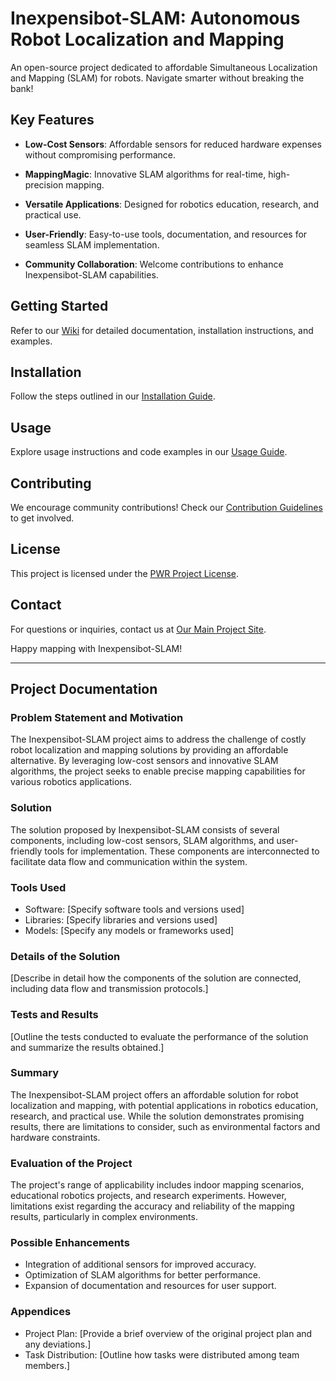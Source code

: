 # Inexpensibot-SLAM: Autonomous Robot Localization and Mapping

An open-source project dedicated to affordable Simultaneous Localization and Mapping (SLAM) for robots. Navigate smarter without breaking the bank!

## Key Features

- **Low-Cost Sensors**: Affordable sensors for reduced hardware expenses without compromising performance.
  
- **MappingMagic**: Innovative SLAM algorithms for real-time, high-precision mapping.

- **Versatile Applications**: Designed for robotics education, research, and practical use.

- **User-Friendly**: Easy-to-use tools, documentation, and resources for seamless SLAM implementation.

- **Community Collaboration**: Welcome contributions to enhance Inexpensibot-SLAM capabilities.

## Getting Started

Refer to our [Wiki](https://kcir-roberto.github.io/mechminds/about-us.html) for detailed documentation, installation instructions, and examples.

## Installation

Follow the steps outlined in our [Installation Guide](https://github.com/IsreLite/Inexpensibot-SLAM/wiki/Installation).

## Usage

Explore usage instructions and code examples in our [Usage Guide](https://github.com/IsreLite/Inexpensibot-SLAM/wiki/Usage).

## Contributing

We encourage community contributions! Check our [Contribution Guidelines](CONTRIBUTING.md) to get involved.

## License

This project is licensed under the [PWR Project License](LICENSE).

## Contact

For questions or inquiries, contact us at [Our Main Project Site](https://kcir-roberto.github.io/mechminds/).

Happy mapping with Inexpensibot-SLAM!

---

## Project Documentation

### Problem Statement and Motivation

The Inexpensibot-SLAM project aims to address the challenge of costly robot localization and mapping solutions by providing an affordable alternative. By leveraging low-cost sensors and innovative SLAM algorithms, the project seeks to enable precise mapping capabilities for various robotics applications.

### Solution

The solution proposed by Inexpensibot-SLAM consists of several components, including low-cost sensors, SLAM algorithms, and user-friendly tools for implementation. These components are interconnected to facilitate data flow and communication within the system.

### Tools Used

- Software: [Specify software tools and versions used]
- Libraries: [Specify libraries and versions used]
- Models: [Specify any models or frameworks used]

### Details of the Solution

[Describe in detail how the components of the solution are connected, including data flow and transmission protocols.]

### Tests and Results

[Outline the tests conducted to evaluate the performance of the solution and summarize the results obtained.]

### Summary

The Inexpensibot-SLAM project offers an affordable solution for robot localization and mapping, with potential applications in robotics education, research, and practical use. While the solution demonstrates promising results, there are limitations to consider, such as environmental factors and hardware constraints.

### Evaluation of the Project

The project's range of applicability includes indoor mapping scenarios, educational robotics projects, and research experiments. However, limitations exist regarding the accuracy and reliability of the mapping results, particularly in complex environments.

### Possible Enhancements

- Integration of additional sensors for improved accuracy.
- Optimization of SLAM algorithms for better performance.
- Expansion of documentation and resources for user support.

### Appendices

- Project Plan: [Provide a brief overview of the original project plan and any deviations.]
- Task Distribution: [Outline how tasks were distributed among team members.]
